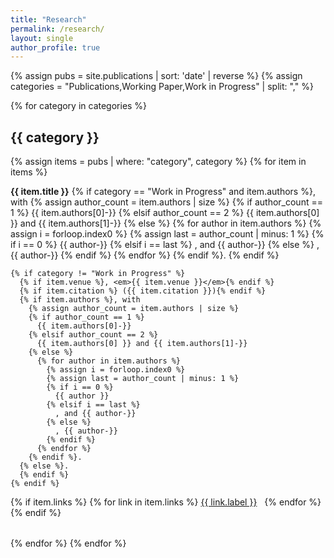 ```yaml
---
title: "Research"
permalink: /research/
layout: single
author_profile: true
---
```


{% assign pubs = site.publications | sort: 'date' | reverse %}
{% assign categories = "Publications,Working Paper,Work in Progress" | split: "," %}

{% for category in categories %}
## {{ category }}

{% assign items = pubs | where: "category", category %}
{% for item in items %}
<div style="margin-bottom: 2rem;">
  <p>
    <strong>{{ item.title }}</strong>
    {% if category == "Work in Progress" and item.authors %}, with 
      {% assign author_count = item.authors | size %}
      {% if author_count == 1 %}
        {{ item.authors[0]-}}
      {% elsif author_count == 2 %}
        {{ item.authors[0] }} and {{ item.authors[1]-}}
      {% else %}
        {% for author in item.authors %}
          {% assign i = forloop.index0 %}
          {% assign last = author_count | minus: 1 %}
          {% if i == 0 %}
            {{ author-}}
          {% elsif i == last %}
            , and {{ author-}}
          {% else %}
            , {{ author-}}
          {% endif %}
        {% endfor %}
      {% endif %}.
    {% endif %}

    {% if category != "Work in Progress" %}
      {% if item.venue %}, <em>{{ item.venue }}</em>{% endif %}
      {% if item.citation %} ({{ item.citation }}){% endif %}
      {% if item.authors %}, with 
        {% assign author_count = item.authors | size %}
        {% if author_count == 1 %}
          {{ item.authors[0]-}}
        {% elsif author_count == 2 %}
          {{ item.authors[0] }} and {{ item.authors[1]-}}
        {% else %}
          {% for author in item.authors %}
            {% assign i = forloop.index0 %}
            {% assign last = author_count | minus: 1 %}
            {% if i == 0 %}
              {{ author }}
            {% elsif i == last %}
              , and {{ author-}}
            {% else %}
              , {{ author-}}
            {% endif %}
          {% endfor %}
        {% endif %}.
      {% else %}.
      {% endif %}
    {% endif %}
  </p>

  {% if item.links %}
    {% for link in item.links %}
      <a href="{{ link.url }}" class="btn" target="_blank" rel="noopener" style="margin-right: 0.5rem;">{{ link.label }}</a>
    {% endfor %}
  {% endif %}
</div>
{% endfor %}
{% endfor %}
